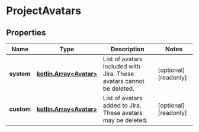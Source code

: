 
# ProjectAvatars

## Properties
Name | Type | Description | Notes
------------ | ------------- | ------------- | -------------
**system** | [**kotlin.Array&lt;Avatar&gt;**](Avatar.md) | List of avatars included with Jira. These avatars cannot be deleted. |  [optional] [readonly]
**custom** | [**kotlin.Array&lt;Avatar&gt;**](Avatar.md) | List of avatars added to Jira. These avatars may be deleted. |  [optional] [readonly]



